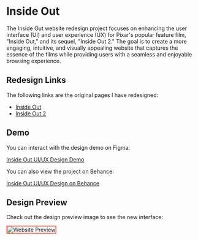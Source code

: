 # Inside Out


The Inside Out website redesign project focuses on enhancing the user interface (UI) and user experience (UX) for Pixar's popular feature film, "Inside Out," and its sequel, "Inside Out 2." The goal is to create a more engaging, intuitive, and visually appealing website that captures the essence of the films while providing users with a seamless and enjoyable browsing experience.


## Redesign Links


The following links are the original pages I have redesigned:


- [Inside Out](https://www.pixar.com/feature-films/inside-out)
- [Inside Out 2](https://www.pixar.com/inside-out-2)


## Demo


You can interact with the design demo on Figma:

[Inside Out UI/UX Design Demo](https://www.figma.com/proto/CWQXdZJFSyfwOd5SjGwTLP/Inside-Out-UI%2FUX-Design-Trial-2?page-id=25%3A446&node-id=78-81&viewport=100%2C313%2C0.05&t=ZyNwiXvExioZASxK-1&scaling=scale-down-width&content-scaling=fixed)

You can also view the project on Behance:

[Inside Out UI/UX Design on Behance](https://www.behance.net/gallery/202554521/Inside-Out)


## Design Preview


Check out the design preview image to see the new interface:


<img src="img/Mockup.png" alt="Website Preview" style="border: 2px solid #FF6347;">


